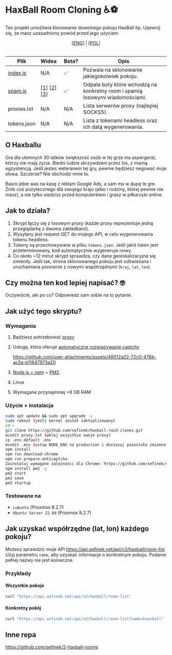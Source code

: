 # HaxBall Room Cloning ♿⚽
Ten projekt umożliwia klonowanie dowolnego pokoju HaxBall itp. Upewnij się, że masz uzasadniony powód przed jego użyciem.

<div align="center">
    [<a href="README.md">ENG</a>] | [<a href="README_PL.md">POL</a>]
</div>
<br>

| Plik                 | Widea                                                                                                               | Beta? | Opis                                                                           |
|----------------------|:--------------------------------------------------------------------------------------------------------------------|-------|--------------------------------------------------------------------------------|
| [index.js](index.js) | N/A                                                                                                                 | ✅     | Pozwala na sklonowanie jakiegokolwiek pokoju.                                  |
| [spam.js](spam.js)   | [[1]](videos/brave_CImkZcsVAvZS.mp4) [[2]](videos/brave_V9aVo2HB6Ls5.mp4) [[3]](videos/webstorm64_tRdRAAcKpprr.mp4) | ✅     | Odpala boty które wchodzą na konkretny room i spamią losowymi wiadomościami.   |
| proxies.txt          | N/A                                                                                                                 | N/A   | Lista serwerów proxy (najlepiej SOCKS5).                                       |
| tokens.json          | N/A                                                                                                                 | N/A   | Lista z tokenami headless oraz ich datą wygenerowania.                         |


## O Haxballu
Gra dla ułomnych 30 latków (większość osób w tej grze ma aspergera), którzy nie mają życia.
Biedni ludzie skrzywdzeni przez los, z marną egzystencją.
Jeśli jesteś weteranem tej gry, pewnie będziesz negować moje słowa. Szczerze? Nie obchodzi mnie to.

Basro jebie was na kasę z reklam Google Ads, a sam ma w dupę te gre.
Zrób coś pożytecznego dla swojego kraju (albo i rodziny, której pewnie nie masz), a nie tylko siedzisz przed komputerkiem i grasz w piłkarzyki online.

## Jak to działa?
1. Skrypt łączy się z losowym proxy (każde proxy reprezentuje jedną przeglądarkę z dwoma zakładkami).
2. Wysyłany jest request GET do mojego API, w celu wygenerowania tokenu headless.
3. Tokeny są przechowywane w pliku `tokens.json`. Jeśli jakiś token jest przeterminowany, kod automatycznie wygeneruje nowy.
4. Co około ~12 minut skrypt sprawdza, czy dane geolokalizacyjne się zmieniły. Jeśli tak, strona sklonowanego pokoju jest odświeżana i uruchamiana ponownie z nowymi współrzędnymi (`kraj`, `lat`, `lon`).

## Czy można ten kod lepiej napisać? 🤓
Oczywiście, ale po co? Odpowiedz sam sobie na to pytanie.

## Jak użyć tego skryptu?
### Wymagania
1. Będziesz potrzebować [proxy](https://stableproxy.com/?r=SKX2AY)
2. Usługę, która oferuje [automatyczne rozwiązywanie captchy](https://getcaptchasolution.com/df5q6t8krs)

    https://github.com/user-attachments/assets/48012a22-72c0-476b-ac5a-b11647973a20

3. [Node.js + npm](https://nodejs.org) + [PM2](https://pm2.keymetrics.io).
4. Linux
5. Wymagane przynajmniej +8 GB RAM

### Użycie + instalacja
```sh
sudo apt update && sudo apt upgrade -y
sudo reboot (jeśli kernel został zaktualizowany)
cd ~
git clone https://github.com/sefinek/haxball-raid-clones.git
mcedit proxy.txt (wklej wszystkie swoje proxy)
cp .env.default .env
mcedit .env (ustaw NODE_ENV na production i dostosuj pozostałe zmienne)
npm install
npm run download-chrome
npm run prepare-anticaptcha
Zainstaluj wymagane zależności dla Chrome: https://github.com/sefinek/sefinek/blob/main/chrome.md
npm install pm2 -g
pm2 start
pm2 save
pm2 startup
```

### Testowane na
- `Lubuntu` (Proxmox 8.2.7)
- `Ubuntu Server 22.04` (Proxmox 8.2.7)

## Jak uzyskać współrzędne (lat, lon) każdego pokoju?
Możesz sprawdzić moje API https://api.sefinek.net/api/v2/haxball/room-list.
Użyj parametru `name`, aby uzyskać informacje o konkretnym pokoju. Podanie pełnej nazwy nie jest konieczne.

### Przykłady
#### Wszystkie pokoje
```bash
curl "https://api.sefinek.net/api/v2/haxball/room-list"
```

#### Konkretny pokój
```bash
curl "https://api.sefinek.net/api/v2/haxball/room-list?name=haxnball"
```


## Inne repa
https://github.com/sefinek/2-haxball-rooms